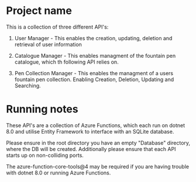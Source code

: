 # Project name

This is a collection of three different API's:

1. User Manager - This enables the creation, updating, deletion and retrieval of user information

2. Catalogue Manager - This enables managment of the fountain pen catalogue, which th following API relies on.

3. Pen Collection Manager - This enables the managment of a users fountain pen collection. Enabling Creation, Deletion, Updating and Searching.

# Running notes

These API's are a collection of Azure Functions, which each run on dotnet 8.0 and utilise Entity Framework to interface with an SQLite database.

Please ensure in the root directory you have an empty "Database" directory, where the DB will be created. Additionally please ensure that each API starts up on non-colliding ports.

The azure-function-core-tools@4 may be required if you are having trouble with dotnet 8.0 or running Azure Functions.
